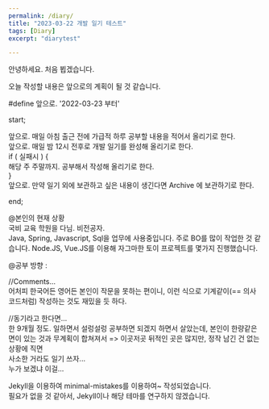 ```yaml
---
permalink: /diary/
title: "2023-03-22 개발 일기 테스트"
tags: [Diary]
excerpt: "diarytest"

---
```


안녕하세요. 처음 뵙겠습니다.

오늘 작성할 내용은 앞으로의 계획이 될 것 같습니다.

#define 앞으로. '2022-03-23 부터'

start;

앞으로. 매일 아침 출근 전에 가급적 하루 공부할 내용을 적어서 올리기로 한다.  
앞으로. 매일 밤 12시 전후로 개발 일기를 완성해 올리기로 한다.  
if ( 실패시 ) {  
    해당 주 주말까지. 공부해서 작성해 올리기로 한다.  
}  
앞으로. 만약 일기 외에 보관하고 싶은 내용이 생긴다면 Archive 에 보관하기로 한다.  

end;

@본인의 현재 상황  
국비 교육 학원을 다님. 비전공자.  
Java, Spring, Javascript, Sql을 업무에 사용중입니다. 주로 BO를 많이 작업한 것 같습니다.
Node.JS, Vue.JS를 이용해 자그마한 토이 프로젝트를 몇가지 진행했습니다.  

@공부 방향 : 

//Comments...  
어처피 한국어든 영어든 본인이 작문을 못하는 편이니, 이런 식으로 기계같이(== 의사코드처럼) 작성하는 것도 재밌을 듯 하다.  

//동기라고 한다면...  
한 9개월 정도. 일하면서 설렁설렁 공부하면 되겠지 하면서 살았는데, 본인이 한량같은 면이 있는 것과 무계획이 합쳐져서 => 이곳저곳 뒤적인 곳은 많지만, 정작 남긴 건 없는 상황에 직면  
사소한 거라도 일기 쓰자...  
누가 보겠냐 이걸...  

Jekyll을 이용하여 minimal-mistakes를 이용하여~ 작성되었습니다.    
필요가 없을 것 같아서, Jekyll이나 해당 테마를 연구하지 않겠습니다.   
   
